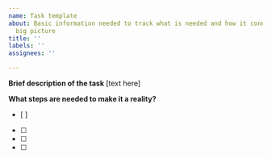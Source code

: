 ```yaml
---
name: Task template
about: Basic information needed to track what is needed and how it connects to the
  big picture
title: ''
labels: ''
assignees: ''

---
```

**Brief description of the task** 
[text here]

**What steps are needed to make it a reality?**
- [ ] 
- [ ] 
- [ ] 
- [ ] 
